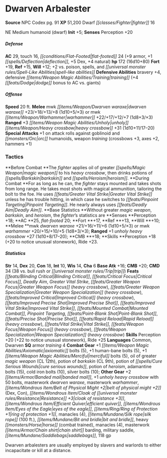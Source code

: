 ﻿---
cssclass: [monsters]
title1: Dwarven Arbalester
title2: Dwarven Arbalester
CR: 15
sources:
- name: NPC Codex
  page: 91
  link: http://paizo.com/products/btpy8v3a?Pathfinder-Roleplaying-Game-NPC-Codex
XP: 51200
race: Dwarf
classes:
- fighter 16
alignment: NE
size: Medium
type: humanoid
subtypes:
- dwarf
initiative:
  bonus: 5
AC:
  AC: 29
  touch: 16
  flat_footed: 24
  components:
    armor: 9
    deflection: 1
    dex: 5
    natural: 4
HP:
  HP: 172
  long: 16d10+80
saves:
  fort: 19
  ref: 15
  will: 12
  other: +2 vs. poison, spells, and spell-like abilities
defensive_abilities:
- bravery +4
- defensive training (+4 dodge bonus to AC vs. giants)
speeds:
  base: 20
attacks:
  melee:
  - - text: mwk dwarven waraxe +23/+18/+13/+8 (1d10+5/×3)
      entries:
      - - damage: 1d10+5
          crit_multiplier: 3
      attack: mwk dwarven waraxe
      bonus:
      - 23
      - 18
      - 13
      - 8
  - - text: mwk warhammer +22/+17/+12/+7 (1d8+3/×3)
      entries:
      - - damage: 1d8+3
          crit_multiplier: 3
      attack: mwk warhammer
      bonus:
      - 22
      - 17
      - 12
      - 7
  ranged:
  - - text: +3 unholy heavy crossbow +31 (1d10+11/17-20)
      entries:
      - - damage: 1d10+11
          crit_range: 17-20
      attack: +3 unholy heavy crossbow
      bonus:
      - 31
  special:
  - +1 on attack rolls against goblinoid and orc humanoids
  - weapon training (crossbows +3, axes +2, hammers +1)
tactics:
  Before Combat: The fighter applies oil of greater magic weapon to his heavy crossbow,
    then drinks potions of barkskin and heroism.
  During Combat: For as long as he can, the fighter stays mounted and takes shots
    from long range. He takes most shots with magical ammunition, tailoring the bolt
    to the foe. He uses Greater Vital Strike unless he has trouble hitting, in which
    case he switches to Pinpoint Targeting. He nearly always uses Deadly Aim.
  Base Statistics: Without greater magic weapon, barkskin, and heroism, the fighter's
    statistics are Senses Perception +18; AC 25, flat-footed 20; Fort +17, Ref +13,
    Will +10; Melee mwk dwarven waraxe +21/+16/+11/+6 (1d10+5/×3) or mwk warhammer
    +20/+15/+10/+5 (1d8+3/×3); Ranged +1 unholy heavy crossbow +27 (1d10+8/17-20);
    CMB +18; Skills Perception +18 (+20 to notice unusual stonework), Ride +23.
ability_scores:
  STR: 14
  DEX: 20
  CON: 18
  INT: 10
  WIS: 14
  CHA: 6
BAB: 16
CMB: 20
CMD: 34
CMD_other: 38 vs. bull rush or trip
feats:
- name: Blinding Critical
- name: Critical Focus
- name: Deadly Aim
- name: Greater Vital Strike
- name: Greater Weapon Focus (heavy crossbow)
- name: Greater Weapon Specialization (heavy crossbow)
- name: Improved Critical (heavy crossbow)
- name: Improved Precise Shot
- name: Improved Vital Strike
- name: Mounted Combat
- name: Pinpoint Targeting
- name: Point-Blank Shot
- name: Precise Shot
- name: Rapid Reload (heavy crossbow)
- name: Vital Strike
- name: Weapon Focus (heavy crossbow)
- name: Weapon Specialization (heavy crossbow)
skills:
  Perception:
    _mismatch: true
    _: 20
    to notice unusual stonework: 22
  Ride: 25
languages:
- Common
- Dwarven
special_qualities:
- armor training 4
gear:
  combat:
  - +1 axiomatic bolts (5)
  - +1 human-bane bolts (5)
  - +1 merciful bolts (5)
  - oil of greater magic weapon (CL 12th)
  - potion of barkskin (CL 9th)
  - potion of cure serious wounds
  - potion of heroism
  - adamantine bolts (15)
  - cold iron bolts (10)
  - silver bolts (10)
  other:
  - +2 banded mail
  - +1 unholy heavy crossbow with 50 bolts
  - masterwork dwarven waraxe
  - masterwork warhammer
  - belt of physical might +2 (Dex, Con)
  - cloak of resistance +3
  - efficient quiver
  - eyes of the eagle
  - ring of protection +1
  - manacles (4)
  - silk rope (100 ft.)
  - bit and bridle
  - heavy horse (combat trained)
  - manacles (4)
  - masterwork chain shirt barding
  - military saddle
  - saddlebags
  - 118 gp
desc_long: Dwarven arbalesters are usually employed by slavers and warlords to either
  incapacitate or kill at a distance.

---

# Dwarven Arbalester

**Source** NPC Codex pg. 91
**XP** 51,200
Dwarf _[[classes/Fighter|fighter]]_ 16

NE Medium humanoid (dwarf)
**Init** +5; **Senses** Perception +20

##### Defense

**AC** 29, touch 16, _[[conditions/Flat-Footed|flat-footed]]_ 24 (+9 armor, +1 _[[spells/Deflection|deflection]]_, +5 Dex, +4 natural)
**hp** 172 (16d10+80)
**Fort** +19, **Ref** +15, **Will** +12; +2 vs. poison, spells, and _[[universal monster rules/Spell-Like Abilities|spell-like abilities]]_
**Defensive Abilities** bravery +4, defensive _[[items/Weapon Magic Abilities/Training|training]]_ (+4 _[[feats/Dodge|dodge]]_ bonus to AC vs. giants)

##### Offense
**Speed** 20 ft.
**Melee** mwk _[[items/Weapon/Dwarven waraxe|dwarven waraxe]]_ +23/+18/+13/+8 (1d10+5/×3) or mwk _[[items/Weapon/Warhammer|warhammer]]_ +22/+17/+12/+7 (1d8+3/×3)
**Ranged** +3 _[[items/Weapon Magic Abilities/Unholy|unholy]]_ _[[items/Weapon/Heavy crossbow|heavy crossbow]]_ +31 (1d10+11/17–20)
**Special Attacks** +1 on attack rolls against goblinoid and _[[monsters/Orc|orc]]_ humanoids, weapon _training_ (crossbows +3, axes +2, hammers +1)

### Tactics

**Before Combat **The _fighter_ applies oil of greater _[[spells/Magic Weapon|magic weapon]]_ to his _heavy crossbow_, then drinks potions of _[[spells/Barkskin|barkskin]]_ and _[[spells/Heroism|heroism]]_.
**During Combat **For as long as he can, the _fighter_ stays mounted and takes shots from long range. He takes most shots with magical ammunition, tailoring the bolt to the foe. He uses _[[feats/Greater Vital Strike|Greater Vital Strike]]_ unless he has trouble hitting, in which case he switches to _[[feats/Pinpoint Targeting|Pinpoint Targeting]]_. He nearly always uses _[[feats/Deadly Aim|Deadly Aim]]_.
**Base Statistics **Without greater _magic weapon_, _barkskin_, and _heroism_, the _fighter_’s statistics are **Senses **Perception +18; **AC **25, _flat-footed_ 20; **Fort **+17, **Ref **+13, **Will **+10; **Melee **mwk _dwarven waraxe_ +21/+16/+11/+6 (1d10+5/×3) or mwk _warhammer_ +20/+15/+10/+5 (1d8+3/×3); **Ranged** +1 _unholy_ _heavy crossbow_ +27 (1d10+8/17–20); **CMB **+18; **Skills **Perception +18 (+20 to notice unusual stonework), Ride +23.

##### Statistics
**Str** 14, **Dex** 20, **Con** 18, **Int** 10, **Wis** 14, **Cha** 6
**Base Atk** +16; **CMB** +20; **CMD** 34 (38 vs. bull rush or _[[universal monster rules/Trip|trip]]_)
**Feats** _[[feats/Blinding Critical|Blinding Critical]]_, _[[feats/Critical Focus|Critical Focus]]_, _Deadly Aim_, _Greater Vital Strike_, _[[feats/Greater Weapon Focus|Greater Weapon Focus]]_ (_heavy crossbow_), _[[feats/Greater Weapon Specialization|Greater Weapon Specialization]]_ (_heavy crossbow_), _[[feats/Improved Critical|Improved Critical]]_ (_heavy crossbow_), _[[feats/Improved Precise Shot|Improved Precise Shot]]_, _[[feats/Improved Vital Strike|Improved Vital Strike]]_, _[[feats/Mounted Combat|Mounted Combat]]_, _Pinpoint Targeting_, _[[feats/Point-Blank Shot|Point-Blank Shot]]_, _[[feats/Precise Shot|Precise Shot]]_, _[[feats/Rapid Reload|Rapid Reload]]_ (_heavy crossbow_), _[[feats/Vital Strike|Vital Strike]]_, _[[feats/Weapon Focus|Weapon Focus]]_ (_heavy crossbow_), _[[feats/Weapon Specialization|Weapon Specialization]]_ (_heavy crossbow_)
**Skills** Perception +20 (+22 to notice unusual stonework), Ride +25
**Languages** Common, Dwarven
**SQ** armor _training_ 4
**Combat Gear** +1 _[[items/Weapon Magic Abilities/Axiomatic|axiomatic]]_ bolts (5), +1 human-bane bolts (5), +1 _[[items/Weapon Magic Abilities/Merciful|merciful]]_ bolts (5), oil of greater _magic weapon_ (CL 12th), potion of _barkskin_ (CL 9th), potion of _[[spells/Cure Serious Wounds|cure serious wounds]]_, potion of _heroism_, adamantine bolts (15), cold iron bolts (10), silver bolts (10); **Other Gear** +2 _[[items/Armor/Banded mail|banded mail]]_, +1 _unholy_ _heavy crossbow_ with 50 bolts, masterwork _dwarven waraxe_, masterwork _warhammer_, _[[items/Wondrous Item/Belt of Physical Might +2|belt of physical might +2]]_ (Dex, Con), _[[items/Wondrous Item/Cloak of _[[universal monster rules/Resistance|Resistance]]_ +3|cloak of _resistance_ +3]]_, _[[items/Wondrous Item/Efficient Quiver|efficient quiver]]_, _[[items/Wondrous Item/Eyes of the Eagle|eyes of the eagle]]_, _[[items/Ring/Ring of Protection +1|ring of protection +1]]_, manacles (4), _[[items/Mundane/Silk rope|silk rope]]_ (100 ft.), _[[items/Mundane/Bit and bridle|bit and bridle]]_, heavy _[[monsters/Horse|horse]]_ (combat trained), manacles (4), masterwork _[[items/Armor/Chain shirt|chain shirt]]_ barding, military saddle, _[[items/Mundane/Saddlebags|saddlebags]]_, 118 gp

Dwarven arbalesters are usually employed by slavers and warlords to either incapacitate or kill at a distance.
